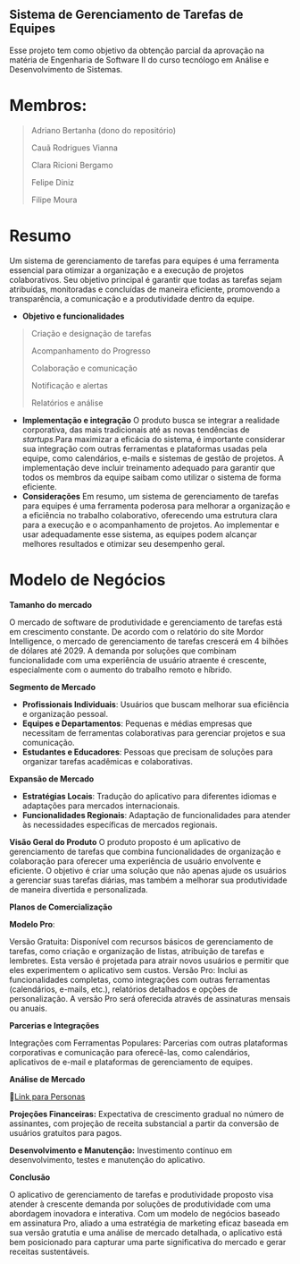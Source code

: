 ## Sistema de Gerenciamento de Tarefas de Equipes

Esse projeto tem como objetivo da obtenção parcial da aprovação  na matéria de Engenharia de Software II do curso tecnólogo em Análise e Desenvolvimento de Sistemas.

# Membros:
>Adriano Bertanha (dono do repositório)
>
>Cauã Rodrigues Vianna
>
>Clara Ricioni Bergamo
>
>Felipe Diniz
>
>Filipe Moura
> 
# Resumo

Um sistema de gerenciamento de tarefas para equipes é uma ferramenta essencial para otimizar a organização e a execução de projetos colaborativos. Seu objetivo principal é garantir que todas as tarefas sejam atribuídas, monitoradas e concluídas de maneira eficiente, promovendo a transparência, a comunicação e a produtividade dentro da equipe.
 - **Objetivo e funcionalidades**
>Criação e designação de tarefas
>
>Acompanhamento do Progresso
>
>Colaboração e comunicação
>
>Notificação e alertas
>
>Relatórios e análise
>
 - **Implementação e integração**
O produto busca se integrar a realidade corporativa, das mais tradicionais até as novas tendências de _startups_.Para maximizar a eficácia do sistema, é importante considerar sua integração com outras ferramentas e plataformas usadas pela equipe, como calendários, e-mails e sistemas de gestão de projetos. A implementação deve incluir treinamento adequado para garantir que todos os membros da equipe saibam como utilizar o sistema de forma eficiente.
 - **Considerações**
Em resumo, um sistema de gerenciamento de tarefas para equipes é uma ferramenta poderosa para melhorar a organização e a eficiência no trabalho colaborativo, oferecendo uma estrutura clara para a execução e o acompanhamento de projetos. Ao implementar e usar adequadamente esse sistema, as equipes podem alcançar melhores resultados e otimizar seu desempenho geral.
# Modelo de Negócios

**Tamanho do mercado**

O mercado de software de produtividade e gerenciamento de tarefas está em crescimento constante. De acordo com o relatório do site Mordor Intelligence, o mercado de gerenciamento de tarefas crescerá em 4 bilhões de dólares até 2029. A demanda por soluções que combinam funcionalidade com uma experiência de usuário atraente é crescente, especialmente com o aumento do trabalho remoto e híbrido.

**Segmento de Mercado**

- **Profissionais Individuais**: Usuários que buscam melhorar sua eficiência e organização pessoal.
- **Equipes e Departamentos**: Pequenas e médias empresas que necessitam de ferramentas colaborativas para gerenciar projetos e sua comunicação.
- **Estudantes e Educadores**: Pessoas que precisam de soluções para organizar tarefas acadêmicas e colaborativas.

**Expansão de Mercado**

- **Estratégias Locais**: Tradução do aplicativo para diferentes idiomas e adaptações para mercados internacionais.
- **Funcionalidades Regionais**: Adaptação de funcionalidades para atender às necessidades específicas de mercados regionais.

**Visão Geral do Produto**
O produto proposto é um aplicativo de gerenciamento de tarefas que combina funcionalidades de organização e colaboração para oferecer uma experiência de usuário envolvente e eficiente. O objetivo é criar uma solução que não apenas ajude os usuários a gerenciar suas tarefas diárias, mas também a melhorar sua produtividade de maneira divertida e personalizada.

**Planos de Comercialização**

**Modelo Pro**:

Versão Gratuita: Disponível com recursos básicos de gerenciamento de tarefas, como criação e organização de listas, atribuição de tarefas e lembretes. Esta versão é projetada para atrair novos usuários e permitir que eles experimentem o aplicativo sem custos. 
Versão Pro: Inclui as funcionalidades completas, como integrações com outras ferramentas (calendários, e-mails, etc.), relatórios detalhados e opções de personalização. A versão Pro será oferecida através de assinaturas mensais ou anuais.

**Parcerias e Integrações**

Integrações com Ferramentas Populares: Parcerias com outras plataformas corporativas e comunicação para oferecê-las, como calendários, aplicativos de e-mail e plataformas de gerenciamento de equipes.

**Análise de Mercado**

👤[Link para Personas](https://docs.google.com/document/d/1fNkQmFQEOTy3LA3KG4qzzvHI9bmsF7Vtp73uGToEsMA/edit?usp=sharing)

**Projeções Financeiras:** Expectativa de crescimento gradual no número de assinantes, com projeção de receita substancial a partir da conversão de usuários gratuitos para pagos.

**Desenvolvimento e Manutenção:** Investimento contínuo em desenvolvimento, testes e manutenção do aplicativo.

**Conclusão**

O aplicativo de gerenciamento de tarefas e produtividade proposto visa atender à crescente demanda por soluções de produtividade com uma abordagem inovadora e interativa. Com um modelo de negócios baseado em assinatura Pro, aliado a uma estratégia de marketing eficaz baseada em sua versão gratutia e uma análise de mercado detalhada, o aplicativo está bem posicionado para capturar uma parte significativa do mercado e gerar receitas sustentáveis.





